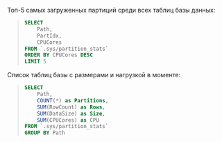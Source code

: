   Топ-5 самых загруженных партиций среди всех таблиц базы данных:

 > ```sql
 > SELECT
 >     Path,
 >     PartIdx,
 >     CPUCores
 > FROM `.sys/partition_stats`
 > ORDER BY CPUCores DESC
 > LIMIT 5
 > ```

  Список таблиц базы с размерами и нагрузкой в моменте:

 > ```sql
 > SELECT
 >     Path,
 >     COUNT(*) as Partitions,
 >     SUM(RowCount) as Rows,
 >     SUM(DataSize) as Size,
 >     SUM(CPUCores) as CPU
 > FROM `.sys/partition_stats`
 > GROUP BY Path
 > ```